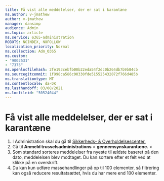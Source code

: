 ```yaml
---
title: Få vist alle meddelelser, der er sat i karantæne
ms.author: v-jmathew
author: v-jmathew
manager: dansimp
audience: Admin
ms.topic: article
ms.service: o365-administration
ROBOTS: NOINDEX, NOFOLLOW
localization_priority: Normal
ms.collection: Adm_O365
ms.custom:
- "9002531"
- "7375"
ms.openlocfilehash: 2fe193cebfb00b22eda54f2dc0b264db7b9b84cb
ms.sourcegitcommit: 1f998ca586c90330fde515525432072f766d485b
ms.translationtype: MT
ms.contentlocale: da-DK
ms.lasthandoff: 03/08/2021
ms.locfileid: "50524044"
---
```

# <a name="view-all-quarantined-messages"></a>Få vist alle meddelelser, der er sat i karantæne

1. I Administration skal du gå til [Sikkerheds- & Overholdelsescenter.](https://go.microsoft.com/fwlink/p/?linkid=2077143)
2. Gå til **Anmeld trusselsadministrations**  >  **gennemsynskarantæne.**  >  
3. Som standard sorteres meddelelser fra nyeste til ældste baseret på den dato, meddelelsen blev modtaget. Du kan sortere efter et felt ved at klikke på en overskrift.
4. Du kan kun udføre massehandlinger på op til 100 elementer, så filtrering kan også reducere resultatsættet, hvis du har mere end 100 elementer.
